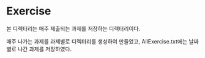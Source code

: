 # Exercise
본 디렉터리는 매주 제출되는 과제를 저장하는 디렉터리이다.  

매주 나가는 과제를 과제별로 디렉터리를 생성하여 만들었고, AllExercise.txt에는 날짜별로 나간 과제를 저장하였다.